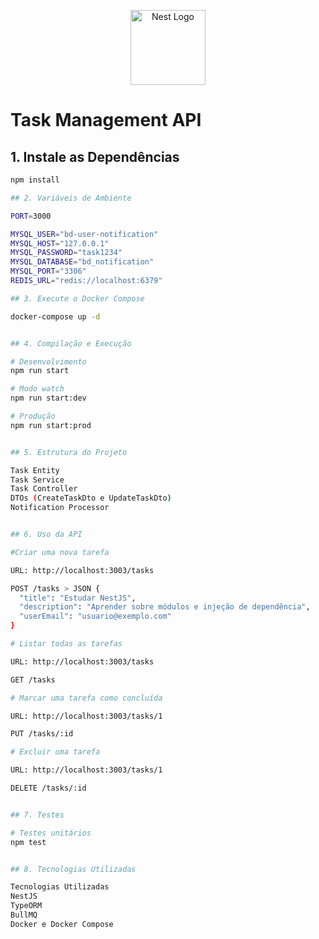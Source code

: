 <p align="center">
  <a href="http://nestjs.com/" target="blank"><img src="https://nestjs.com/img/logo-small.svg" width="120" alt="Nest Logo" /></a>
</p>

# Task Management API

## 1. Instale as Dependências

```bash
npm install

## 2. Variáveis de Ambiente

PORT=3000

MYSQL_USER="bd-user-notification"
MYSQL_HOST="127.0.0.1"
MYSQL_PASSWORD="task1234"
MYSQL_DATABASE="bd_notification"
MYSQL_PORT="3306"
REDIS_URL="redis://localhost:6379"

## 3. Execute o Docker Compose

docker-compose up -d


## 4. Compilação e Execução

# Desenvolvimento
npm run start

# Modo watch
npm run start:dev

# Produção
npm run start:prod


## 5. Estrutura do Projeto

Task Entity
Task Service
Task Controller
DTOs (CreateTaskDto e UpdateTaskDto)
Notification Processor


## 6. Uso da API

#Criar uma nova tarefa

URL: http://localhost:3003/tasks

POST /tasks > JSON {
  "title": "Estudar NestJS",
  "description": "Aprender sobre módulos e injeção de dependência",
  "userEmail": "usuario@exemplo.com"
}

# Listar todas as tarefas

URL: http://localhost:3003/tasks

GET /tasks

# Marcar uma tarefa como concluída

URL: http://localhost:3003/tasks/1

PUT /tasks/:id

# Excluir uma tarefa

URL: http://localhost:3003/tasks/1

DELETE /tasks/:id


## 7. Testes

# Testes unitários
npm test


## 8. Tecnologias Utilizadas

Tecnologias Utilizadas
NestJS
TypeORM
BullMQ
Docker e Docker Compose









